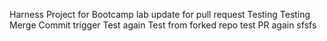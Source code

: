 Harness Project for Bootcamp lab
update for pull request
Testing
Testing Merge Commit trigger
Test again
Test from forked repo
test PR again
sfsfs
